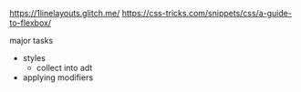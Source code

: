 https://1linelayouts.glitch.me/
https://css-tricks.com/snippets/css/a-guide-to-flexbox/

major tasks
- styles
  - collect into adt
- applying modifiers
